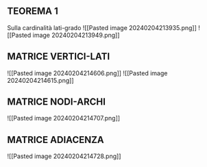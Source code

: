 
## TEOREMA 1
Sulla cardinalità lati-grado
![[Pasted image 20240204213935.png]]
![[Pasted image 20240204213949.png]]

## MATRICE VERTICI-LATI
![[Pasted image 20240204214606.png]]
![[Pasted image 20240204214615.png]]

## MATRICE NODI-ARCHI
![[Pasted image 20240204214707.png]]

## MATRICE ADIACENZA
![[Pasted image 20240204214728.png]]